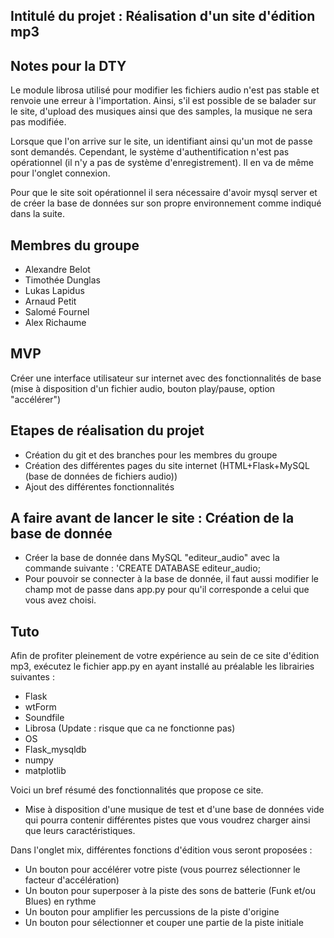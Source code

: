 ## Intitulé du projet : Réalisation d'un site d'édition mp3

## Notes pour la DTY

Le module librosa utilisé pour modifier les fichiers audio n'est pas stable et renvoie une erreur à l'importation.
Ainsi, s'il est possible de se balader sur le site, d'upload des musiques ainsi que des samples, la musique ne sera pas modifiée.

Lorsque que l'on arrive sur le site, un identifiant ainsi qu'un mot de passe sont demandés. Cependant, le système d'authentification n'est pas opérationnel (il n'y a pas de système d'enregistrement). Il en va de même pour l'onglet connexion.

Pour que le site soit opérationnel il sera nécessaire d'avoir mysql server et de créer la base de données sur son propre environnement comme indiqué dans la suite.

## Membres du groupe
* Alexandre Belot
* Timothée Dunglas
* Lukas Lapidus
* Arnaud Petit
* Salomé Fournel
* Alex Richaume

## MVP 
Créer une interface utilisateur sur internet avec des fonctionnalités de base (mise à disposition d'un fichier audio, bouton play/pause, option "accélérer")

## Etapes de réalisation du projet
* Création du git et des branches pour les membres du groupe
* Création des différentes pages du site internet (HTML+Flask+MySQL (base de données de fichiers audio))
* Ajout des différentes fonctionnalités

## A faire avant de lancer le site : Création de la base de donnée
* Créer la base de donnée dans MySQL "editeur_audio" avec la commande suivante : 'CREATE DATABASE editeur_audio; 
* Pour pouvoir se connecter à la base de donnée, il faut aussi modifier le champ mot de passe dans app.py pour qu'il corresponde a celui que vous avez choisi.

## Tuto
Afin de profiter pleinement de votre expérience au sein de ce site d'édition mp3, exécutez le fichier app.py en ayant installé au préalable les librairies suivantes :
* Flask
* wtForm
* Soundfile
* Librosa (Update : risque que ca ne fonctionne pas)
* OS
* Flask_mysqldb
* numpy
* matplotlib

Voici un bref résumé des fonctionnalités que propose ce site.
* Mise à disposition d'une musique de test et d'une base de données vide qui pourra contenir différentes pistes que vous voudrez charger ainsi que leurs caractéristiques.

Dans l'onglet mix, différentes fonctions d'édition vous seront proposées :
* Un bouton pour accélérer votre piste (vous pourrez sélectionner le facteur d'accélération)
* Un bouton pour superposer à la piste des sons de batterie (Funk et/ou Blues) en rythme
* Un bouton pour amplifier les percussions de la piste d'origine
* Un bouton pour sélectionner et couper une partie de la piste initiale
